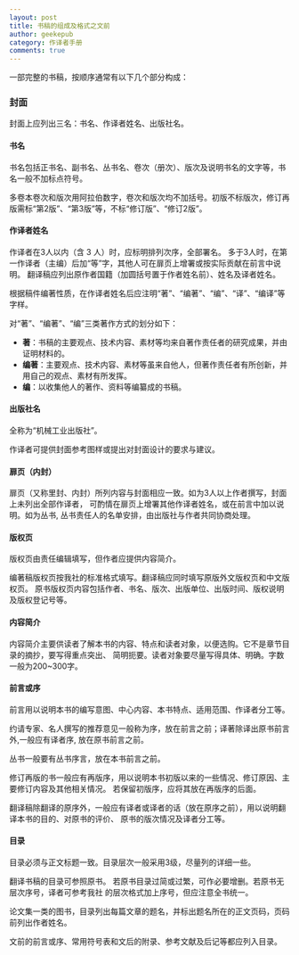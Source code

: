 ```yaml
---
layout: post
title: 书稿的组成及格式之文前
author: geekepub
category: 作译者手册
comments: true
---
```


一部完整的书稿，按顺序通常有以下几个部分构成：

### 封面

封面上应列出三名：书名、作译者姓名、出版社名。

#### 书名

书名包括正书名、副书名、丛书名、卷次（册次）、版次及说明书名的文字等，书名一般不加标点符号。

多卷本卷次和版次用阿拉伯数字，卷次和版次均不加括号。初版不标版次，修订再版需标“第2版”、“第3版”等，不标“修订版”、“修订2版”。

<!-- more -->

#### 作译者姓名

作译者在3人以内（含 3 人）时，应标明排列次序，全部署名。
多于3人时，在第一作译者（主编）后加“等”字，其他人可在扉页上增署或按实际贡献在前言中说明。
翻译稿应列出原作者国籍（加圆括号置于作者姓名前）、姓名及译者姓名。

根据稿件编著性质，在作译者姓名后应注明“著”、“编著”、“编”、“译”、“编译”等字样。

对“著”、“编著”、“编”三类著作方式的划分如下：

- **著**：书稿的主要观点、技术内容、素材等均来自著作责任者的研究成果，并由证明材料的。
- **编著**：主要观点、技术内容、素材等虽来自他人，但著作责任者有所创新，并用自己的观点、素材有所发挥。
- **编**：以收集他人的著作、资料等编纂成的书稿。

#### 出版社名

全称为“机械工业出版社”。

作译者可提供封面参考图样或提出对封面设计的要求与建议。

#### 扉页（内封）

扉页（又称里封、内封）所列内容与封面相应一致。如为3人以上作者撰写，封面上未列出全部作译者，
可酌情在扉页上增署其他作译者姓名，或在前言中加以说明。如为丛书, 丛书责任人的名单安排，由出版社与作者共同协商处理。

#### 版权页

版权页由责任编辑填写，但作者应提供内容简介。

编著稿版权页按我社的标准格式填写。翻译稿应同时填写原版外文版权页和中文版权页。
原书版权页内容包括作者、书名、版次、出版单位、出版时间、版权说明及版权登记号等。

#### 内容简介

内容简介主要供读者了解本书的内容、特点和读者对象，以便选购。它不是章节目录的摘抄，要写得重点突出、
简明扼要。读者对象要尽量写得具体、明确。字数一般为200~300字。

#### 前言或序

前言用以说明本书的编写意图、中心内容、本书特点、适用范围、作译者分工等。

约请专家、名人撰写的推荐意见一般称为序，放在前言之前；译著除译出原书前言外,一般应有译者序, 放在原书前言之前。

丛书一般要有丛书序言，放在本书前言之前。

修订再版的书一般应有再版序，用以说明本书初版以来的一些情况、修订原因、主要修订内容及其他相关情况。
若保留初版序，应将其放在再版序的后面。

翻译稿除翻译的原序外，一般应有译者或译者的话（放在原序之前），用以说明翻译本书的目的、对原书的评价、
原书的版次情况及译者分工等。

#### 目录

目录必须与正文标题一致。目录层次一般采用3级，尽量列的详细一些。

翻译书稿的目录可参照原书。 若原书目录过简或过繁，可作必要增删。若原书无层次序号，译者可参考我社
的层次格式加上序号，但应注意全书统一。

论文集一类的图书，目录列出每篇文章的题名，并标出题名所在的正文页码，页码前列出作者姓名。

文前的前言或序、常用符号表和文后的附录、参考文献及后记等都应列入目录。
